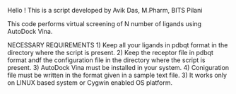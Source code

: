 Hello ! This is a script developed by Avik Das, M.Pharm, BITS Pilani

This code performs virtual screening of N number of ligands using AutoDock Vina.

NECESSARY REQUIREMENTS
	1) Keep all your ligands in pdbqt format in the directory where the script is present.
	2) Keep the receptor file in pdbqt format andf the configuration file in the directory where the script is present.
	3) AutoDock Vina must be installed in your system.
	4) Coniguration file must be written in the format given in a sample text file.
	3) It works only on LINUX based system or Cygwin enabled OS platform.

